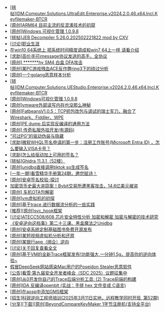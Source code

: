 + [[转帖]IDM.Computer.Solutions.UltraEdit.Enterprise.v2024.2.0.46.x64.Incl.Keyfilemaker-BTCR](https://bbs.kanxue.com/thread-285736.htm)
+ [[原创]ARM64 目前主流的反混淆技术的初窥](https://bbs.kanxue.com/thread-285567.htm)
+ [[原创]Windows 可视化管理 1.0.9.8](https://bbs.kanxue.com/thread-284075.htm)
+ [[转帖]JEB Decompiler 5.26.0.202502221822 mod by CXV](https://bbs.kanxue.com/thread-285735.htm)
+ [[讨论]职业生涯](https://bbs.kanxue.com/thread-285691.htm)
+ [在win10 64系统上 把系统时间精度调成和win7 64上一样 请看介绍](https://bbs.kanxue.com/thread-285719.htm)
+ [[求助]高价寻可imessage协议发送的高手，全协议](https://bbs.kanxue.com/thread-285734.htm)
+ [[原创] *******hy SM4 白盒 DFA攻击](https://bbs.kanxue.com/thread-285313.htm)
+ [[原创]某PC游戏残血ACE反作弊ring3下的绕过分析](https://bbs.kanxue.com/thread-284667.htm)
+ [[原创]一个golang恶意样本分析](https://bbs.kanxue.com/thread-285733.htm)
+ [[转帖]IDM.Computer.Solutions.UEStudio.Enterprise.v2024.2.0.46.x64.Incl.Keyfilemaker-BTCR](https://bbs.kanxue.com/thread-285737.htm)
+ [[原创]Windows可视化管理 1.0.9.8](https://bbs.kanxue.com/thread-284075.htm)
+ [[原创]vmware外部读写内存也没那么神秘](https://bbs.kanxue.com/thread-284956.htm)
+ [[原创]FatbeansV1.0.5：TCP抓包改包与调试的瑞士军刀，融合了Wireshark、Fiddler、WPE](https://bbs.kanxue.com/thread-284571.htm)
+ [[原创]PE dump 后实现反编译的通用方法](https://bbs.kanxue.com/thread-284958.htm)
+ [[原创] 传奇私服外挂开发(有源码)](https://bbs.kanxue.com/thread-285681.htm)
+ [“可过PG”的驱动伪装与隐藏](https://bbs.kanxue.com/thread-276912.htm)
+ [[求助]微软WHQL签名申请的第一步：注册工作账号(Microsoft Entra ID)  ，怎么要输入VISA卡号？](https://bbs.kanxue.com/thread-284441.htm)
+ [[求助]怎么给驱动加上可用的签名？](https://bbs.kanxue.com/thread-284923.htm)
+ [[转帖]Ghidra 11.3.1（52楼）](https://bbs.kanxue.com/thread-270738.htm)
+ [[原创]unidbg直接调用tiktok so生成签名](https://bbs.kanxue.com/thread-285623.htm)
+ [[一年一期]看雪精华手册第24期，邀您赋诗！](https://bbs.kanxue.com/thread-280072.htm)
+ [[原创]安卓签名校验-探讨](https://bbs.kanxue.com/thread-285647.htm)
+ [加密货币史最大盗窃案！Bybit交易所遭黑客攻击，14.6亿美元被盗](https://bbs.kanxue.com/thread-285738.htm)
+ [[原创]  车机OTA包解密](https://bbs.kanxue.com/thread-285256.htm)
+ [[原创]vm虚拟机的初探](https://bbs.kanxue.com/thread-284883.htm)
+ [[原创]基于trace 进行数据流分析的一些实践](https://bbs.kanxue.com/thread-285243.htm)
+ [[推荐][原创]svc_hook框架](https://bbs.kanxue.com/thread-284713.htm)
+ [[讨论]ATECC508/608 芯片安全特性分析  加密和解密  加密与解密的技术研究](https://bbs.kanxue.com/thread-285739.htm)
+ [《安卓逆向这档事》第二十三课、黑盒魔法之Unidbg](https://bbs.kanxue.com/thread-285073.htm)
+ [[原创]安卓系统定制基础图书免费开源发布](https://bbs.kanxue.com/thread-285742.htm)
+ [[原创]某短视频虚拟机分析和还原](https://bbs.kanxue.com/thread-282300.htm)
+ [[原创]某银行app（绑企）逆向](https://bbs.kanxue.com/thread-285685.htm)
+ [[讨论]关于回复查看全文](https://bbs.kanxue.com/thread-285722.htm)
+ [[原创]基于VM的全新Trace框架发布!功能强大,一分钟1.5g，提高你的逆向体验~](https://bbs.kanxue.com/thread-285471.htm)
+ [假冒DeepSeek网站感染Mac用户的Poseidon Stealer恶意软件](https://bbs.kanxue.com/thread-285740.htm)
+ [[公告]看雪·第九届安全开发者峰会（SDC 2025）议题征集中](https://bbs.kanxue.com/thread-285672.htm)
+ [[原创]从0开发你自己的Trace后端分析工具: (2) Trace前端的构建](https://bbs.kanxue.com/thread-285745.htm)
+ [[原创]IDA 反编译openblt (实战：手搓 hex 文件变成 C语言)](https://bbs.kanxue.com/thread-285731.htm)
+ [[原创]在aosp中添加GMS框架](https://bbs.kanxue.com/thread-282172.htm)
+ [[招生]科锐逆向工程师培训(2025年3月11日实地，远程教学同时开班, 第52期)](https://bbs.kanxue.com/thread-51839.htm)
+ [[分享][下载][原创]BeyondCompareKeyMaker 1字节注册机(支持全平台)](https://bbs.kanxue.com/thread-282488.htm)
